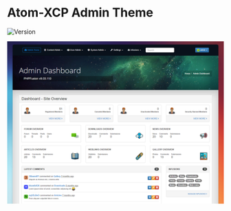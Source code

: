 # Atom-XCP Admin Theme

![Version](https://img.shields.io/badge/Version-1.1.2-blue.svg)

![Preview](screenshot.png)
